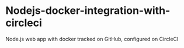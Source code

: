# Nodejs-docker-integration-with-circleci
Node.js web app with docker tracked on GitHub, configured on CircleCI 
